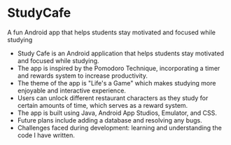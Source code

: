 # StudyCafe
A fun Android app that helps students stay motivated and focused while studying
- Study Cafe is an Android application that helps students stay motivated and focused while studying.
- The app is inspired by the Pomodoro Technique, incorporating a timer and rewards system to increase productivity.
- The theme of the app is "Life's a Game" which makes studying more enjoyable and interactive experience.
- Users can unlock different restaurant characters as they study for certain amounts of time, which serves as a reward system.
- The app is built using Java, Android App Studios, Emulator, and CSS.
- Future plans include adding a database and resolving any bugs.
- Challenges faced during development: learning and understanding the code I have written.
